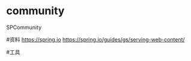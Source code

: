 # community
SPCommunity


#资料
https://spring.io
https://spring.io/guides/gs/serving-web-content/


#工具
